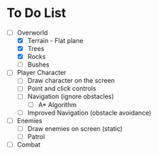 # To Do List

- [ ] Overworld
  - [x] Terrain - Flat plane
  - [x] Trees
  - [x] Rocks
  - [ ] Bushes
- [ ] Player Character
  - [ ] Draw character on the screen
  - [ ] Point and click controls
  - [ ] Navigation (ignore obstacles)
    - [ ] A* Algorithm
  - [ ] Improved Navigation (obstacle avoidance)
- [ ] Enemies
  - [ ] Draw enemies on screen (static)
  - [ ] Patrol
- [ ] Combat